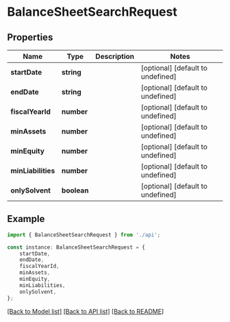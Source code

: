 # BalanceSheetSearchRequest


## Properties

Name | Type | Description | Notes
------------ | ------------- | ------------- | -------------
**startDate** | **string** |  | [optional] [default to undefined]
**endDate** | **string** |  | [optional] [default to undefined]
**fiscalYearId** | **number** |  | [optional] [default to undefined]
**minAssets** | **number** |  | [optional] [default to undefined]
**minEquity** | **number** |  | [optional] [default to undefined]
**minLiabilities** | **number** |  | [optional] [default to undefined]
**onlySolvent** | **boolean** |  | [optional] [default to undefined]

## Example

```typescript
import { BalanceSheetSearchRequest } from './api';

const instance: BalanceSheetSearchRequest = {
    startDate,
    endDate,
    fiscalYearId,
    minAssets,
    minEquity,
    minLiabilities,
    onlySolvent,
};
```

[[Back to Model list]](../README.md#documentation-for-models) [[Back to API list]](../README.md#documentation-for-api-endpoints) [[Back to README]](../README.md)
